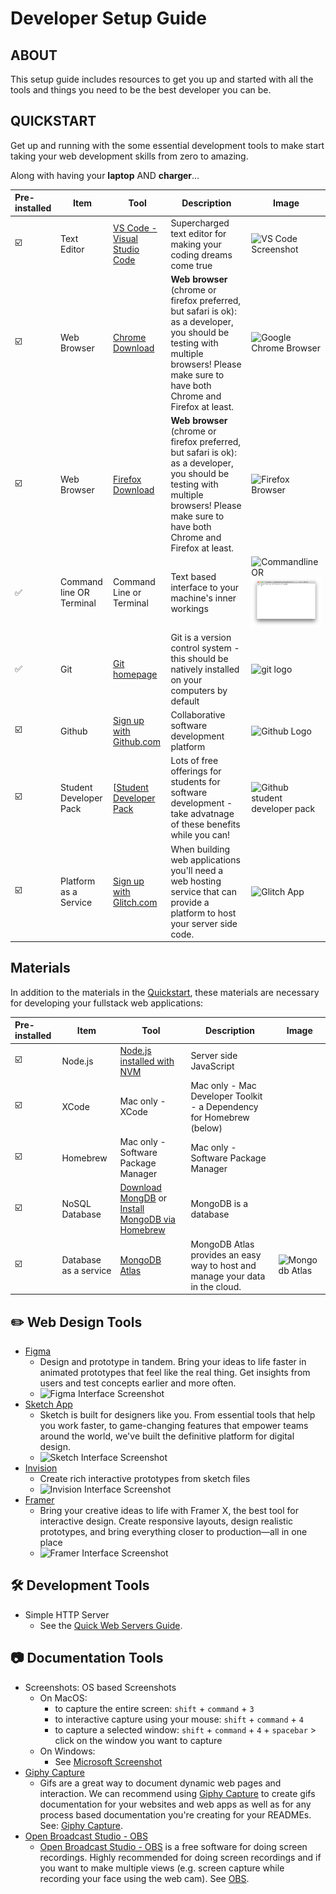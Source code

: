 # Developer Setup Guide

## ABOUT

This setup guide includes resources to get you up and started with all the tools and things you need to be the best developer you can be. 



## QUICKSTART

Get up and running with the some essential development tools to make start taking your web development skills from zero to amazing.

Along with having your **laptop** AND **charger**...

| Pre-installed | Item | Tool | Description | Image |
| :--- | --- | --- |   ---   | --- |
|☑️| Text Editor | [VS Code - Visual Studio Code](https://code.visualstudio.com/) | Supercharged text editor for making your coding dreams come true | ![VS Code Screenshot](https://external-content.duckduckgo.com/iu/?u=http%3A%2F%2Fcode.visualstudio.com%2Fopengraphimg%2Fopengraph-home.png&f=1&nofb=1) |
|☑️| Web Browser | [Chrome Download](https://www.google.com/chrome/) | **Web browser** (chrome or firefox preferred, but safari is ok): as a developer, you should be testing with multiple browsers! Please make sure to have both Chrome and Firefox at least. | ![Google Chrome Browser](https://external-content.duckduckgo.com/iu/?u=https%3A%2F%2Fs4827.pcdn.co%2Fwp-content%2Fuploads%2F2019%2F12%2FChrome_BlogHeader_PasswordManager-800x457.jpg&f=1&nofb=1) 
|☑️| Web Browser | [Firefox Download](https://www.mozilla.org/en-US/firefox/new/) | **Web browser** (chrome or firefox preferred, but safari is ok): as a developer, you should be testing with multiple browsers! Please make sure to have both Chrome and Firefox at least. | ![Firefox Browser](https://external-content.duckduckgo.com/iu/?u=https%3A%2F%2Fi.ytimg.com%2Fvi%2FsHxsVx1RVDY%2Fmaxresdefault.jpg&f=1&nofb=1)
|✅| Command line OR Terminal | Command Line or Terminal | Text based interface to your machine's inner workings | ![Commandline](https://external-content.duckduckgo.com/iu/?u=http%3A%2F%2Fgetintopc.com%2Fwp-content%2Fuploads%2F2016%2F02%2FWindows-10-Redstone-1-14257-ISO-x86-x64-AIO-30in1-Direct-Link-Download.png&f=1&nofb=1) OR  ![Mac Terminal](/assets/commandline-01.png) 
|✅| Git | [Git homepage](https://git-scm.com/) | Git is a version control system - this should be natively installed on your computers by default | ![git logo](https://external-content.duckduckgo.com/iu/?u=http%3A%2F%2Fsiliconangle.com%2Ffiles%2F2013%2F05%2Fgit-logo.jpg&f=1&nofb=1)  |
|☑️| Github | [Sign up with Github.com](https://github.com/) | Collaborative software development platform | ![Github Logo](https://external-content.duckduckgo.com/iu/?u=https%3A%2F%2Fwww.tecmint.com%2Fwp-content%2Fuploads%2F2013%2F10%2FInstall-GitHub.jpeg&f=1&nofb=1) |
|☑️| Student Developer Pack | [[Student Developer Pack](https://education.github.com/pack) | Lots of free offerings for students for software development - take advatnage of these benefits while you can! | ![Github student developer pack](https://external-content.duckduckgo.com/iu/?u=http%3A%2F%2Fpcguide.wpengine.com%2Fwp-content%2Fuploads%2Fgithub-student-developer-pack.png&f=1&nofb=1)  |
|☑️| Platform as a Service | [Sign up with Glitch.com](https://glitch.com/) | When building web applications you'll need a web hosting service that can provide a platform to host your server side code. | ![Glitch App](https://external-content.duckduckgo.com/iu/?u=https%3A%2F%2Ftheegent.com%2Fwp-content%2Fuploads%2F2019%2F07%2Fcoding-remix-site-glitch-hits-2-5-million-apps.jpg&f=1&nofb=1)  |





## Materials

In addition to the materials in the [Quickstart](#quickstart), these materials are necessary for developing your fullstack web applications:

| Pre-installed | Item | Tool | Description | Image |
| :--- | --- | --- |   ---   | --- |
|☑️| Node.js | [Node.js installed with NVM](installing-nodejs.md) | Server side JavaScript | | 
|☑️| XCode | Mac only - XCode | Mac only - Mac Developer Toolkit - a Dependency for Homebrew (below) | | 
|☑️| Homebrew | Mac only - Software Package Manager | Mac only - Software Package Manager | | 
|☑️| NoSQL Database | [Download MongDB](https://www.mongodb.com/download-center/community) or [Install MongoDB via Homebrew](https://docs.mongodb.com/manual/tutorial/install-mongodb-on-os-x/) | MongoDB is a database | | 
|☑️| Database as a service | [MongoDB Atlas](https://docs.atlas.mongodb.com/tutorial/create-atlas-account/) | MongoDB Atlas provides an easy way to host and manage your data in the cloud.  | ![Mongodb Atlas](https://external-content.duckduckgo.com/iu/?u=https%3A%2F%2Fimage.codeforgeek.com%2Fwp-content%2Fuploads%2F2018%2F03%2FMongoDB-Atlas.png&f=1&nofb=1) |


<!-- 
* Laptop & Power charger
* **Text Editor** (VS Code):
  * [VS Code - Visual Studio Code](https://code.visualstudio.com/)
  * ![VS Code Screenshot](https://external-content.duckduckgo.com/iu/?u=http%3A%2F%2Fcode.visualstudio.com%2Fopengraphimg%2Fopengraph-home.png&f=1&nofb=1)
* **Web browser** (chrome or firefox preferred, but safari is ok): as a developer, you should be testing with multiple browsers! Please make sure to have both Chrome and Firefox at least.
  * [Chrome Download](https://www.google.com/chrome/)
    * ![Google Chrome Browser](https://external-content.duckduckgo.com/iu/?u=https%3A%2F%2Fs4827.pcdn.co%2Fwp-content%2Fuploads%2F2019%2F12%2FChrome_BlogHeader_PasswordManager-800x457.jpg&f=1&nofb=1)
  * [Firefox Download](https://www.mozilla.org/en-US/firefox/new/)
    * ![Firefox Browser](https://external-content.duckduckgo.com/iu/?u=https%3A%2F%2Fi.ytimg.com%2Fvi%2FsHxsVx1RVDY%2Fmaxresdefault.jpg&f=1&nofb=1)
* **Command Line Interface**
  * On Mac, this is your "Terminal" application.
    * ![Mac Terminal](/assets/commandline-01.png)
  * On Windows, you must set up [Windows Subsystem for Linux 2](https://docs.microsoft.com/en-us/windows/nodejs/setup-on-wsl2)
    * ![Commandline](https://external-content.duckduckgo.com/iu/?u=http%3A%2F%2Fgetintopc.com%2Fwp-content%2Fuploads%2F2016%2F02%2FWindows-10-Redstone-1-14257-ISO-x86-x64-AIO-30in1-Direct-Link-Download.png&f=1&nofb=1)
* **GitHub Account**:
  * [Sign up with Github.com](https://github.com/)
  * [Student Developer Pack](https://education.github.com/pack)

* **Github Desktop Tool**:
  * [Download Github Desktop](https://desktop.github.com/)
* **Glitch Account**:
  * [Sign up with Glitch.com](https://glitch.com/) -->


## ✏️ Web Design Tools

* [Figma](https://www.figma.com/)
  * Design and prototype in tandem. Bring your ideas to life faster in animated prototypes that feel like the real thing. Get insights from users and test concepts earlier and more often.
  * ![Figma Interface Screenshot](https://i.vimeocdn.com/video/822590268.jpg?mw=1200&mh=686)
* [Sketch App](https://www.sketch.com/)
  * Sketch is built for designers like you. From essential tools that help you work faster, to game-changing features that empower teams around the world, we've built the definitive platform for digital design.
  * ![Sketch Interface Screenshot](https://external-content.duckduckgo.com/iu/?u=https%3A%2F%2Fnewbirddesign.com%2Fapp%2Fuploads%2F2017%2F01%2FSketch-Pages.jpeg&f=1&nofb=1)
* [Invision](https://www.invisionapp.com/)
  * Create rich interactive prototypes from sketch files
  * ![Invision Interface Screenshot](https://external-content.duckduckgo.com/iu/?u=http%3A%2F%2Fwww.onextrapixel.com%2Fwp-content%2Fuploads%2F2015%2F10%2FInvisionapp-2.jpg&f=1&nofb=1)
* [Framer](https://www.framer.com/)
  * Bring your creative ideas to life with Framer X, the best tool for interactive design. Create responsive layouts, design realistic prototypes, and bring everything closer to production—all in one place
  * ![Framer Interface Screenshot](https://external-content.duckduckgo.com/iu/?u=http%3A%2F%2Fframer.com%2Fassets%2Fstatic%2Fimages%2Fsocial%2Fframer.png&f=1&nofb=1)



## 🛠 Development Tools 

* Simple HTTP Server 
  * See the [Quick Web Servers Guide](quick-web-servers.md).


## 📷 Documentation Tools

* Screenshots: OS based Screenshots
  * On MacOS:
    * to capture the entire screen: `shift` + `command` + `3`
    * to interactive capture using your mouse: `shift` + `command` + `4`
    * to capture a selected window: `shift` + `command` + `4` + `spacebar` > click on the window you want to capture
  * On Windows:
    * See [Microsoft Screenshot](https://www.microsoft.com/en-us/p/screenshot/9wzdncrdqjfq?activetab=pivot:overviewtab#)
* [Giphy Capture](https://giphy.com/apps/giphycapture)
  * Gifs are a great way to document dynamic web pages and interaction. We can recommend using [Giphy Capture](https://giphy.com/apps/giphycapture) to create gifs documentation for your websites and web apps as well as for any process based documentation you're creating for your READMEs. See: [Giphy Capture](https://giphy.com/apps/giphycapture).
* [Open Broadcast Studio - OBS](https://obsproject.com/)
  * [Open Broadcast Studio - OBS](https://obsproject.com/) is a free software for doing screen recordings. Highly recommended for doing screen recordings and if you want to make multiple views (e.g. screen capture while recording your face using the web cam). See [OBS](https://obsproject.com/).
